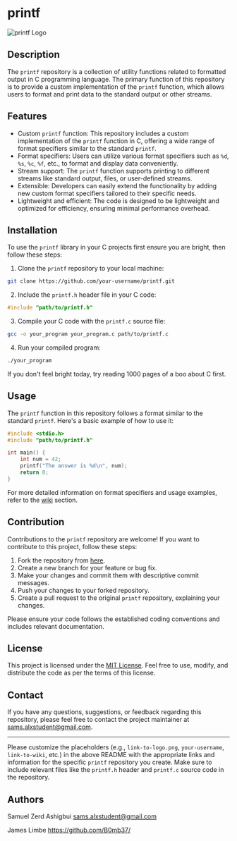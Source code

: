 # printf

![printf Logo](https://github.com/Sams-Ddev/printf)

## Description

The `printf` repository is a collection of utility functions related to formatted output in C programming language. The primary function of this repository is to provide a custom implementation of the `printf` function, which allows users to format and print data to the standard output or other streams.

## Features

- Custom `printf` function: This repository includes a custom implementation of the `printf` function in C, offering a wide range of format specifiers similar to the standard `printf`.
- Format specifiers: Users can utilize various format specifiers such as `%d`, `%s`, `%c`, `%f`, etc., to format and display data conveniently.
- Stream support: The `printf` function supports printing to different streams like standard output, files, or user-defined streams.
- Extensible: Developers can easily extend the functionality by adding new custom format specifiers tailored to their specific needs.
- Lightweight and efficient: The code is designed to be lightweight and optimized for efficiency, ensuring minimal performance overhead.

## Installation

To use the `printf` library in your C projects first ensure you are bright, then follow these steps:

1. Clone the `printf` repository to your local machine:

```bash
git clone https://github.com/your-username/printf.git
```

2. Include the `printf.h` header file in your C code:

```c
#include "path/to/printf.h"
```

3. Compile your C code with the `printf.c` source file:

```bash
gcc -o your_program your_program.c path/to/printf.c
```

4. Run your compiled program:

```bash
./your_program
```
If you don't feel bright today, try reading 1000 pages of a boo about C first.

## Usage

The `printf` function in this repository follows a format similar to the standard `printf`. Here's a basic example of how to use it:

```c
#include <stdio.h>
#include "path/to/printf.h"

int main() {
    int num = 42;
    printf("The answer is %d\n", num);
    return 0;
}
```

For more detailed information on format specifiers and usage examples, refer to the [wiki](link-to-wiki) section.

## Contribution

Contributions to the `printf` repository are welcome! If you want to contribute to this project, follow these steps:

1. Fork the repository from [here](https://github.com/your-username/printf).
2. Create a new branch for your feature or bug fix.
3. Make your changes and commit them with descriptive commit messages.
4. Push your changes to your forked repository.
5. Create a pull request to the original `printf` repository, explaining your changes.

Please ensure your code follows the established coding conventions and includes relevant documentation.

## License

This project is licensed under the [MIT License](link-to-license-file). Feel free to use, modify, and distribute the code as per the terms of this license.

## Contact

If you have any questions, suggestions, or feedback regarding this repository, please feel free to contact the project maintainer at [sams.alxstudent@gmail.com](mailto:sams.alxstudent@gmail.com).

---

Please customize the placeholders (e.g., `link-to-logo.png`, `your-username`, `link-to-wiki`, etc.) in the above README with the appropriate links and information for the specific `printf` repository you create. Make sure to include relevant files like the `printf.h` header and `printf.c` source code in the repository.


## Authors
Samuel Zerd Ashigbui <sams.alxstudent@gmail.com>

James Limbe <https://github.com/B0mb37/>



